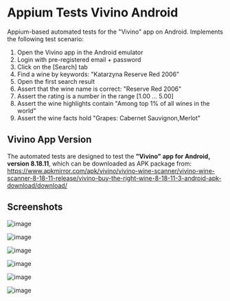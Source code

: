 # Appium Tests Vivino Android

Appium-based automated tests for the "Vivino" app on Android. Implements the following test scenario:
1) Open the Vivino app in the Android emulator
2) Login with pre-registered email + password
3) Click on the [Search] tab
4) Find a wine by keywords: "Katarzyna Reserve Red 2006"
5) Open the first search result
6) Assert that the wine name is correct: "Reserve Red 2006"
7) Assert the rating is a number in the range [1.00 ... 5.00]
8) Assert the wine highlights contain "Among top 1% of all wines in the world"
9) Assert the wine facts hold "Grapes: Cabernet Sauvignon,Merlot"

## Vivino App Version
The automated tests are designed to test the **"Vivino" app for Android, version 8.18.11**, which can be downloaded as APK package from: https://www.apkmirror.com/apk/vivino/vivino-wine-scanner/vivino-wine-scanner-8-18-11-release/vivino-buy-the-right-wine-8-18-11-3-android-apk-download/download/

## Screenshots

![image](https://user-images.githubusercontent.com/1689586/106616260-0935d000-6576-11eb-9f02-c1b885e96bcb.png)

![image](https://user-images.githubusercontent.com/1689586/106616424-37b3ab00-6576-11eb-92ea-3524dd9264f0.png)

![image](https://user-images.githubusercontent.com/1689586/106616575-5e71e180-6576-11eb-8e20-c16e7aa8045a.png)

![image](https://user-images.githubusercontent.com/1689586/106616702-82cdbe00-6576-11eb-9a08-9b8159d60fc2.png)

![image](https://user-images.githubusercontent.com/1689586/106616844-ab55b800-6576-11eb-856c-684038b22c12.png)

![image](https://user-images.githubusercontent.com/1689586/106616979-d3ddb200-6576-11eb-9f60-2a9992625fcc.png)

